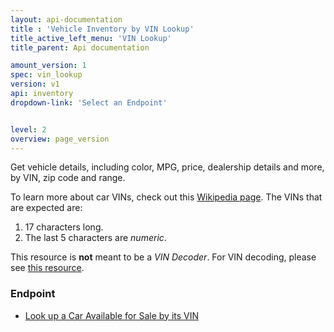 ```yaml
---
layout: api-documentation
title : 'Vehicle Inventory by VIN Lookup'
title_active_left_menu: 'VIN Lookup'
title_parent: Api documentation

amount_version: 1
spec: vin_lookup
version: v1
api: inventory
dropdown-link: 'Select an Endpoint'


level: 2
overview: page_version
---
```


<div class="info-message">
	Get vehicle details, including color, MPG, price, dealership details and more, by VIN, zip code and range.
</div>

To learn more about car VINs, check out this [Wikipedia page](http://en.wikipedia.org/wiki/Vehicle_Identification_Number). The VINs that are expected are:

1. 17 characters long.
2. The last 5 characters are *numeric*.

This resource is **not** meant to be a *VIN Decoder*. For VIN decoding, please see [this resource](/api-documentation/vehicle/spec_vin_decoding/v1/).

### Endpoint

* [Look up a Car Available for Sale by its VIN](/api-documentation/inventory/vin_lookup/v1/01_vin_lookup/api-description.html)
